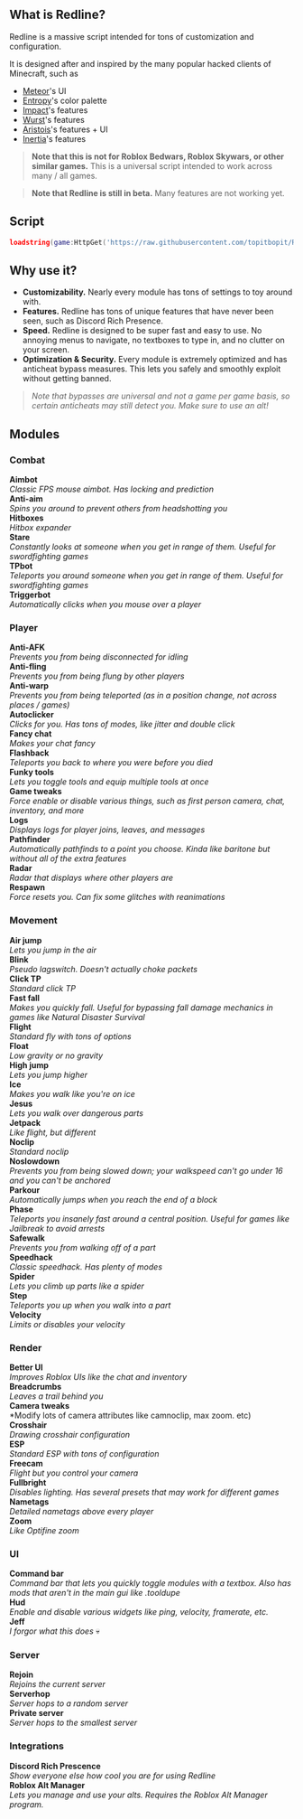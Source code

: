 


## What is Redline?
Redline is a massive script intended for tons of customization and configuration. 

It is designed after and inspired by the many popular hacked clients of Minecraft, such as

- [Meteor](https://meteorclient.com/)'s UI
- [Entropy](https://entropy.club)'s color palette
- [Impact](https://impactclient.net/)'s features
- [Wurst](https://wurstclient.net/)'s features
- [Aristois](https://aristois.net/)'s features + UI
- [Inertia](https://inertiaclient.com)'s features

>**Note that this is not for Roblox Bedwars, Roblox Skywars, or other similar games.** This is a universal script intended to work across many / all games.

>**Note that Redline is still in beta.** Many features are not working yet.

## Script
```lua
loadstring(game:HttpGet('https://raw.githubusercontent.com/topitbopit/Redline/main/loader.lua'), 'redline is pretty epic')()
```

## Why use it?
- **Customizability.** Nearly every module has tons of settings to toy around with.
- **Features.** Redline has tons of unique features that have never been seen, such as Discord Rich Presence.
- **Speed.** Redline is designed to be super fast and easy to use.  No annoying menus to navigate, no textboxes to type in, and no clutter on your screen.
- **Optimization & Security.** Every module is extremely optimized and has anticheat bypass measures. This lets you safely and smoothly exploit without getting banned. 
>*Note that bypasses are universal and not a game per game basis, so certain anticheats may still detect you. Make sure to use an alt!*

## Modules

### Combat
**Aimbot**  
*Classic FPS mouse aimbot. Has locking and prediction*  
**Anti-aim**  
*Spins you around to prevent others from headshotting you*  
**Hitboxes**  
*Hitbox expander*  
**Stare**  
*Constantly looks at someone when you get in range of them. Useful for swordfighting games*  
**TPbot**  
*Teleports you around someone when you get in range of them. Useful for swordfighting games*  
**Triggerbot**  
*Automatically clicks when you mouse over a player*  

### Player  
**Anti-AFK**  
*Prevents you from being disconnected for idling*  
**Anti-fling**  
*Prevents you from being flung by other players*  
**Anti-warp**  
*Prevents you from being teleported (as in a position change, not across places / games)*  
**Autoclicker**  
*Clicks for you. Has tons of modes, like jitter and double click*  
**Fancy chat**  
*Makes your chat fancy*  
**Flashback**  
*Teleports you back to where you were before you died*  
**Funky tools**  
*Lets you toggle tools and equip multiple tools at once*  
**Game tweaks**  
*Force enable or disable various things, such as first person camera, chat, inventory, and more*  
**Logs**  
*Displays logs for player joins, leaves, and messages*  
**Pathfinder**  
*Automatically pathfinds to a point you choose. Kinda like baritone but without all of the extra features*  
**Radar**  
*Radar that displays where other players are*  
**Respawn**  
*Force resets you. Can fix some glitches with reanimations*  
  
### Movement  
**Air jump**  
*Lets you jump in the air*  
**Blink**  
*Pseudo lagswitch. Doesn't actually choke packets*  
**Click TP**  
*Standard click TP*  
**Fast fall**  
*Makes you quickly fall. Useful for bypassing fall damage mechanics in games like Natural Disaster Survival*  
**Flight**  
*Standard fly with tons of options*  
**Float**  
*Low gravity or no gravity*  
**High jump**   
*Lets you jump higher*  
**Ice**  
*Makes you walk like you're on ice*  
**Jesus**  
*Lets you walk over dangerous parts*  
**Jetpack**  
*Like flight, but different*  
**Noclip**  
*Standard noclip*  
**Noslowdown**  
*Prevents you from being slowed down; your walkspeed can't go under 16 and you can't be anchored*  
**Parkour**  
*Automatically jumps when you reach the end of a block*  
**Phase**  
*Teleports you insanely fast around a central position. Useful for games like Jailbreak to avoid arrests*  
**Safewalk**  
*Prevents you from walking off of a part*  
**Speedhack**  
*Classic speedhack. Has plenty of modes*  
**Spider**  
*Lets you climb up parts like a spider*  
**Step**  
*Teleports you up when you walk into a part*  
**Velocity**  
*Limits or disables your velocity*  
  
### Render  
**Better UI**  
*Improves Roblox UIs like the chat and inventory*  
**Breadcrumbs**  
*Leaves a trail behind you*  
**Camera tweaks**  
*Modify lots of camera attributes like camnoclip, max zoom. etc)  
**Crosshair**  
*Drawing crosshair configuration*  
**ESP**  
*Standard ESP with tons of configuration*  
**Freecam**  
*Flight but you control your camera*  
**Fullbright**  
*Disables lighting. Has several presets that may work for different games*  
**Nametags**  
*Detailed nametags above every player*  
**Zoom**  
*Like Optifine zoom*  
  
### UI  
**Command bar**  
*Command bar that lets you quickly toggle modules with a textbox. Also has mods that aren't in the main gui like .tooldupe*  
**Hud**  
*Enable and disable various widgets like ping, velocity, framerate, etc.*  
**Jeff**  
*I forgor what this does* :skull:  
  
### Server  
**Rejoin**  
*Rejoins the current server*  
**Serverhop**  
*Server hops to a random server*  
**Private server**  
*Server hops to the smallest server*  
  
### Integrations  
**Discord Rich Prescence**  
*Show everyone else how cool you are for using Redline*  
**Roblox Alt Manager**  
*Lets you manage and use your alts. Requires the Roblox Alt Manager program.*  
    

